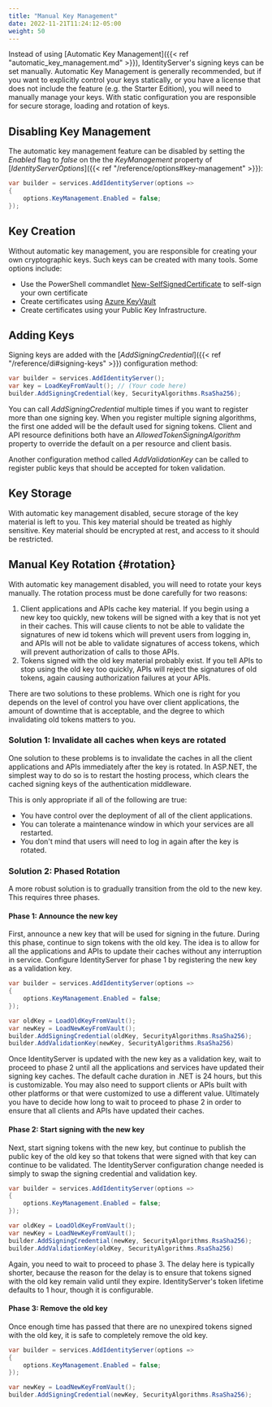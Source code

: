 ```yaml
---
title: "Manual Key Management"
date: 2022-11-21T11:24:12-05:00
weight: 50
---
```


Instead of using [Automatic Key Management]({{< ref "automatic_key_management.md" >}}), IdentityServer's signing keys can be set
manually. Automatic Key Management is generally recommended, but if you want to
explicitly control your keys statically, or you have a license that does not
include the feature (e.g. the Starter Edition), you will need to manually manage
your keys. With static configuration you are responsible for secure storage,
loading and rotation of keys.

## Disabling Key Management
The automatic key management feature can be disabled by setting the *Enabled*
flag to *false* on the the *KeyManagement* property of
[*IdentityServerOptions*]({{< ref "/reference/options#key-management" >}}):

```cs
var builder = services.AddIdentityServer(options =>
{
    options.KeyManagement.Enabled = false;
});
```
## Key Creation
Without automatic key management, you are responsible for creating your own
cryptographic keys. Such keys can be created with many tools. Some options
include:

- Use the PowerShell commandlet
  [New-SelfSignedCertificate](https://learn.microsoft.com/en-us/powershell/module/pki/new-selfsignedcertificate?view=windowsserver2022-ps) to self-sign your own certificate
- Create certificates using [Azure KeyVault](https://learn.microsoft.com/en-us/azure/key-vault/certificates/certificate-scenarios)
- Create certificates using your Public Key Infrastructure.

## Adding Keys
Signing keys are added with the [*AddSigningCredential*]({{< ref
"/reference/di#signing-keys" >}}) configuration method:

```cs
var builder = services.AddIdentityServer();
var key = LoadKeyFromVault(); // (Your code here)
builder.AddSigningCredential(key, SecurityAlgorithms.RsaSha256);
```

You can call *AddSigningCredential* multiple times if you want to register more
than one signing key. When you register multiple signing algorithms, the first
one added will be the default used for signing tokens. Client and API resource
definitions both have an *AllowedTokenSigningAlgorithm* property to override the
default on a per resource and client basis.

Another configuration method called *AddValidationKey* can
be called to register public keys that should be accepted for token validation.

## Key Storage
With automatic key management disabled, secure storage of the key material is
left to you. This key material should be treated as highly sensitive. Key
material should be encrypted at rest, and access to it should be restricted.

## Manual Key Rotation {#rotation}
With automatic key management disabled, you will need to rotate your keys
manually. The rotation process must be done carefully for two reasons:

1. Client applications and APIs cache key material. If you begin using a new key
   too quickly, new tokens will be signed with a key that is not yet in their
   caches. This will cause clients to not be able to validate the signatures of
   new id tokens which will prevent users from logging in, and APIs will not be
   able to validate signatures of access tokens, which will prevent
   authorization of calls to those APIs.
2. Tokens signed with the old key material probably exist. If you tell APIs to
   stop using the old key too quickly, APIs will reject the signatures of old
   tokens, again causing authorization failures at your APIs. 

There are two solutions to these problems. Which one is right for you depends
on the level of control you have over client applications, the amount of
downtime that is acceptable, and the degree to which invalidating old tokens
matters to you.

### Solution 1: Invalidate all caches when keys are rotated
One solution to these problems is to invalidate the caches in all the client
applications and APIs immediately after the key is rotated. In ASP.NET, the
simplest way to do so is to restart the hosting process, which clears the cached
signing keys of the authentication middleware.

This is only appropriate if all of the following are true:
- You have control over the deployment of all of the client applications.
- You can tolerate a maintenance window in which your services are all
  restarted.
- You don't mind that users will need to log in again after the key is rotated.

### Solution 2: Phased Rotation
A more robust solution is to gradually transition from the old to the new key.
This requires three phases.

#### Phase 1: Announce the new key

First, announce a new key that will be used for signing in the future. During
this phase, continue to sign tokens with the old key. The idea is to allow for
all the applications and APIs to update their caches without any interruption in
service. Configure IdentityServer for phase 1 by registering the new
key as a validation key.

```cs
var builder = services.AddIdentityServer(options =>
{  
    options.KeyManagement.Enabled = false;
});

var oldKey = LoadOldKeyFromVault();
var newKey = LoadNewKeyFromVault();
builder.AddSigningCredential(oldKey, SecurityAlgorithms.RsaSha256);
builder.AddValidationKey(newKey, SecurityAlgorithms.RsaSha256)
```

Once IdentityServer is updated with the new key as a validation key, wait to
proceed to phase 2 until all the applications and services have updated their
signing key caches. The default cache duration in .NET is 24 hours, but this is
customizable. You may also need to support clients or APIs built with other
platforms or that were customized to use a different value. Ultimately you have
to decide how long to wait to proceed to phase 2 in order to ensure that all
clients and APIs have updated their caches.


#### Phase 2: Start signing with the new key

Next, start signing tokens with the new key, but continue to publish the public
key of the old key so that tokens that were signed with that key can continue to
be validated. The IdentityServer configuration change needed is simply to swap
the signing credential and validation key. 

```cs
var builder = services.AddIdentityServer(options =>
{  
    options.KeyManagement.Enabled = false;
});

var oldKey = LoadOldKeyFromVault();
var newKey = LoadNewKeyFromVault();
builder.AddSigningCredential(newKey, SecurityAlgorithms.RsaSha256);
builder.AddValidationKey(oldKey, SecurityAlgorithms.RsaSha256)
```

Again, you need to wait to proceed to phase 3. The delay here is typically
shorter, because the reason for the delay is to ensure that  tokens signed with
the old key remain valid until they expire. IdentityServer's token lifetime
defaults to 1 hour, though it is configurable.

#### Phase 3: Remove the old key

Once enough time has passed that there are no unexpired tokens signed with the
old key, it is safe to completely remove the old key. 

```cs
var builder = services.AddIdentityServer(options =>
{  
    options.KeyManagement.Enabled = false;
});

var newKey = LoadNewKeyFromVault();
builder.AddSigningCredential(newKey, SecurityAlgorithms.RsaSha256);
```

